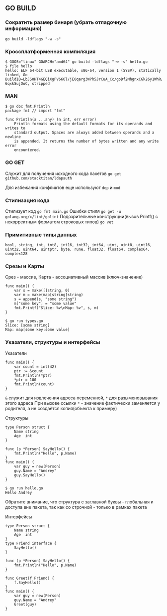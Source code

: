 ## GO BUILD

### Сократить размер бинаря (убрать отладочную информацию)

`go build -ldflags "-w -s"`

### Кроссплатформенная компиляция

```
$ GOOS="linux" GOARCH="amd64" go build -ldflags "-w -s" hello.go
$ file hello
hello: ELF 64-bit LSB executable, x86-64, version 1 (SYSV), statically linked, Go BuildID=LbJSOHT4GEQiXgPV66Ol/jE0qarg3WPh5JrCuA_Cc/goDf2MhgnxCGk26y1WhR/M9k1bjTsv-6qxkSujOoC, stripped
```

### MAN

```
$ go doc fmt.Println
package fmt // import "fmt"

func Println(a ...any) (n int, err error)
    Println formats using the default formats for its operands and writes to
    standard output. Spaces are always added between operands and a newline
    is appended. It returns the number of bytes written and any write error
    encountered.
```

### GO GET
Служит для получения исходного кода пакетов
`go get github.com/stacktitan/ldapauth`

Для избежания конфликтов еще используют `dep` и `mod`

### Стилизация кода
Стилизует код
`go fmt main.go`
Ошибки стиля
`go get -u golang.org/x/lint/golint`
Подозрительные конструкции(вызов Printf() с некорректным форматом строковых типов)
`go vet`

### Примитивные типы данных
`bool, string, int, int8, int16, int32, int64, uint, uint8, uint16, uint32, uint64, uintptr, byte, rune, float32, float64, complex64, complex128`

### Срезы и Карты
Срез - массив, Карта - ассоциативный массив (ключ-значение)
```
func main() {
	var s = make([]string, 0)
	var m = make(map[string]string)
	s = append(s, "some string")
	m["some key"] = "some value"
	fmt.Printf("Slice: %v\nMap: %v", s, m)
}

$ go run types.go 
Slice: [some string]
Map: map[some key:some value]
```
### Указатели, структуры и интерфейсы
Указатели
```
func main() {
	var count = int(42)
	ptr := &count
	fmt.Println(*ptr)
	*ptr = 100
	fmt.Println(count)
}
```
`&` служит для извлечения адреса переменной, `*` для разыменовывания этого адреса
При вызове ссылки `*` - значение фактически заменяется у родителя, а не создаётся копия(объекта к примеру)

Структуры

```
type Person struct {
	Name string
	Age  int
}

func (p *Person) SayHello() {
	fmt.Println("Hello", p.Name)
}
func main() {
	var guy = new(Person)
	guy.Name = "Andrey"
	guy.SayHello()
}

$ go run hello.go 
Hello Andrey
```
Обратите внимание, что структура с заглавной буквы - глобальная и доступа вне пакета, так как со строчной - только в рамках пакета

Интерфейсы
```
type Person struct {
	Name string
	Age  int
}
type Friend interface {
	SayHello()
}

func (p *Person) SayHello() {
	fmt.Println("Hello", p.Name)
}

func Greet(f Friend) {
	f.SayHello()
}
func main() {
	var guy = new(Person)
	guy.Name = "Andrey"
	Greet(guy)
}
```





